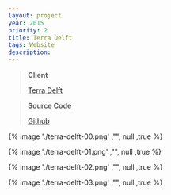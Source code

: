 ```yaml
---
layout: project
year: 2015
priority: 2
title: Terra Delft
tags: Website
description:
---
```


> **Client**
>
> [Terra Delft](https://www.terra-delft.nl/)

> **Source Code**
>
> [Github](https://github.com/xmflsct/terradelft-website)

{% image './terra-delft-00.png' ,"", null ,true %}

{% image './terra-delft-01.png' ,"", null ,true %}

{% image './terra-delft-02.png' ,"", null ,true %}

{% image './terra-delft-03.png' ,"", null ,true %}
